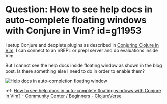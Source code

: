 
# Question: How to see help docs in auto-complete floating windows with Conjure in Vim? id=g11953

I setup Conjure and deoplete plugins as described in [Conjuring Clojure in Vim](https://blog.djy.io/conjuring-clojure-in-vim/). I can connect to an nREPL or prepl server and do evaluations inside Vim. 

But I cannot see the help docs inside floating window as shown in the blog post. Is there something else I need to do in order to enable them? 

![Help docs in auto-completion floating window](https://d33wubrfki0l68.cloudfront.net/1062785e9c402b5ea8f034aade1965382d876dee/8f433/assets/2019-11-21-conjure-basic-usage.gif)

ref: [How to see help docs in auto-complete floating windows with Conjure in Vim? - Community Center / Beginners - ClojureVerse](https://clojureverse.org/t/how-to-see-help-docs-in-auto-complete-floating-windows-with-conjure-in-vim/7096)
